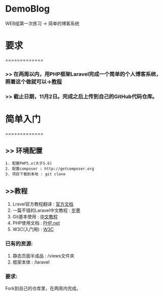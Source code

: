 # DemoBlog
WEB组第一次练习 -> 简单的博客系统

# 要求
=============
### >> 在两周以内，用PHP框架Laravel完成一个简单的个人博客系统，照着这个做就可以->[教程](https://lvwenhan.com/laravel/432.html)

### >> 截止日期，11月2日。完成之后上传到自己的GitHub代码仓库。




# 简单入门
=============
## >> 环境配置

	1. 配置PHP5.x(大于5.6)
	2. 配置composer : http://getcomposer.org
	3. 项目下载到本地 : git clone

	

## >>教程

1. Lravel官方教程翻译 : [官方文档](http://www.golaravel.com/laravel/docs/5.0/)
2. 一篇不错的Laravel中文教程 : [岁寒](https://lvwenhan.com/laravel/432.html)
3. Git基本使用 : [中文教程](http://www.liaoxuefeng.com/wiki/0013739516305929606dd18361248578c67b8067c8c017b000)
4. PHP使用文档 : [PHP.net](http://php.net/manual/zh/)
5. W3C(入门用) : [W3C](http://www.w3school.com.cn/php/index.asp)
	

### 已有的资源:

1. 静态页面半成品 : /views文件夹
2. 框架本体 : /laravel

		
### 要求:

 Fork到自己的仓库里，在两周内完成。
 
 

